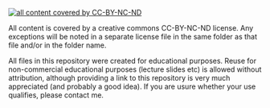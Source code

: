[![all content covered by CC-BY-NC-ND](https://i.creativecommons.org/l/by-nc-nd/4.0/88x31.png)](http://creativecommons.org/licenses/by-nc-nd/4.0/)

All content is covered by a creative commons CC-BY-NC-ND license. Any exceptions will be noted in a separate license file in the same folder as that file and/or in the folder name.

All files in this repository were created for educational purposes. Reuse for non-commercial educational purposes (lecture slides etc) is allowed without attribution, although providing a link to this repository is very much appreciated (and probably a good idea). If you are usure whether your use qualifies, please contact me.
